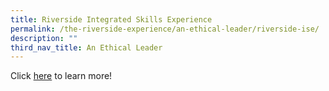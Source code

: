 ```yaml
---
title: Riverside Integrated Skills Experience
permalink: /the-riverside-experience/an-ethical-leader/riverside-ise/
description: ""
third_nav_title: An Ethical Leader
---
```

Click [here](/the-riverside-experience/riverside-integrated-skills-experience/) to learn more!